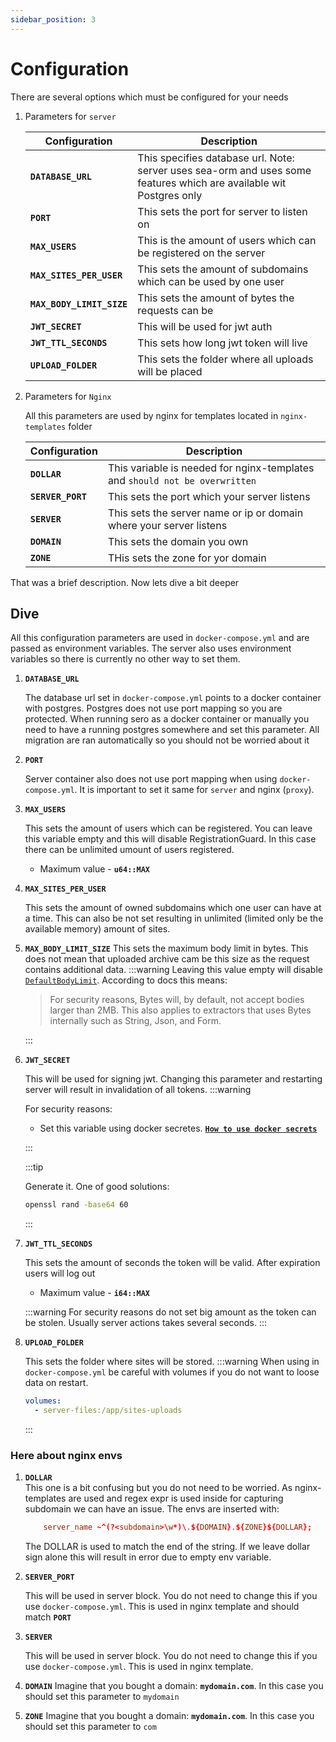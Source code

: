```yaml
---
sidebar_position: 3
---
```


# Configuration

There are several options which must be configured for your needs

1. Parameters for `server`

   | Configuration             | Description                                                                                                         |
   | ------------------------- | ------------------------------------------------------------------------------------------------------------------- |
   | **`DATABASE_URL`**        | This specifies database url. Note: server uses sea-orm and uses some features which are available wit Postgres only |
   | **`PORT`**                | This sets the port for server to listen on                                                                          |
   | **`MAX_USERS`**           | This is the amount of users which can be registered on the server                                                   |
   | **`MAX_SITES_PER_USER`**  | This sets the amount of subdomains which can be used by one user                                                    |
   | **`MAX_BODY_LIMIT_SIZE`** | This sets the amount of bytes the requests can be                                                                   |
   | **`JWT_SECRET`**          | This will be used for jwt auth                                                                                      |
   | **`JWT_TTL_SECONDS`**     | This sets how long jwt token will live                                                                              |
   | **`UPLOAD_FOLDER`**       | This sets the folder where all uploads will be placed                                                               |

2. Parameters for `Nginx`

   All this parameters are used by nginx for templates located in `nginx-templates` folder

   | Configuration     | Description                                                                 |
   | ----------------- | --------------------------------------------------------------------------- |
   | **`DOLLAR`**      | This variable is needed for nginx-templates and `should not be overwritten` |
   | **`SERVER_PORT`** | This sets the port which your server listens                                |
   | **`SERVER`**      | This sets the server name or ip or domain where your server listens         |
   | **`DOMAIN`**      | This sets the domain you own                                                |
   | **`ZONE`**        | THis sets the zone for yor domain                                           |

That was a brief description. Now lets dive a bit deeper

## Dive

All this configuration parameters are used in `docker-compose.yml` and are passed as environment variables.
The server also uses environment variables so there is currently no other way to set them.

1. **`DATABASE_URL`**

   The database url set in `docker-compose.yml` points to a docker container with postgres. Postgres does not use port mapping so you are protected.
   When running sero as a docker container or manually you need to have a running postgres somewhere and set this parameter. All migration are ran automatically so you should not be worried about it

2. **`PORT`**

   Server container also does not use port mapping when using `docker-compose.yml`. It is important to set it same for `server` and nginx (`proxy`).

3. **`MAX_USERS`**

   This sets the amount of users which can be registered. You can leave this variable empty and this will disable RegistrationGuard. In this case there can be unlimited umount of users registered.

   - Maximum value - **`u64::MAX`**

4. **`MAX_SITES_PER_USER`**

   This sets the amount of owned subdomains which one user can have at a time. This can also be not set resulting in unlimited (limited only be the available memory) amount of sites.

5. **`MAX_BODY_LIMIT_SIZE`**
   This sets the maximum body limit in bytes. This does not mean that uploaded archive cam be this size as the request contains additional data.
   :::warning
   Leaving this value empty will disable [`DefaultBodyLimit`](https://docs.rs/axum/latest/axum/extract/struct.DefaultBodyLimit.html). According to docs this means:

   > For security reasons, Bytes will, by default, not accept bodies larger than 2MB. This also applies to extractors that uses Bytes internally such as String, Json, and Form.

   :::

6. **`JWT_SECRET`**

   This will be used for signing jwt. Changing this parameter and restarting server will result in invalidation of all tokens.
   :::warning

   For security reasons:

   - Set this variable using docker secretes. [**`How to use docker secrets`**](https://docs.docker.com/compose/use-secrets/)

   :::

   :::tip

   Generate it. One of good solutions:

   ```sh
   openssl rand -base64 60
   ```

   :::

7. **`JWT_TTL_SECONDS`**

   This sets the amount of seconds the token will be valid. After expiration users will log out

   - Maximum value - **`i64::MAX`**

   :::warning
   For security reasons do not set big amount as the token can be stolen. Usually server actions takes several seconds.
   :::

8. **`UPLOAD_FOLDER`**

   This sets the folder where sites will be stored.
   :::warning
   When using in `docker-compose.yml` be careful with volumes if you do not want to loose data on restart.

   ```yml title="docker-compose.yml"
   volumes:
     - server-files:/app/sites-uploads
   ```

   :::

### Here about nginx envs

1. **`DOLLAR`**  
   This one is a bit confusing but you do not need to be worried. As nginx-templates are used and regex expr is used inside for capturing subdomain we can have an issue. The envs are inserted with:

   ```conf title="nginx-templates/default.conf.template"
       server_name ~^(?<subdomain>\w*)\.${DOMAIN}.${ZONE}${DOLLAR};
   ```

   The DOLLAR is used to match the end of the string. If we leave dollar sign alone this will result in error due to empty env variable.

2. **`SERVER_PORT`**

   This will be used in server block. You do not need to change this if you use `docker-compose.yml`. This is used in nginx template and should match **`PORT`**

3. **`SERVER`**

   This will be used in server block. You do not need to change this if you use `docker-compose.yml`. This is used in nginx template.

4. **`DOMAIN`**
   Imagine that you bought a domain: **`mydomain.com`**. In this case you should set this parameter to `mydomain`

5. **`ZONE`**
   Imagine that you bought a domain: **`mydomain.com`**. In this case you should set this parameter to `com`
